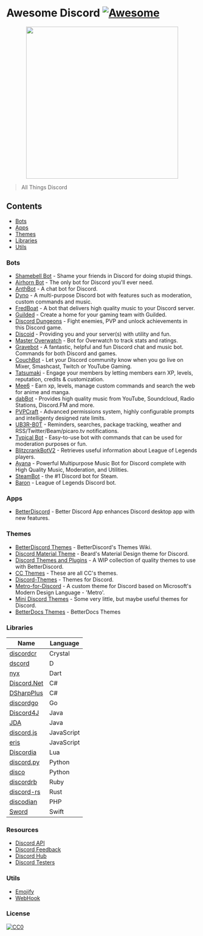 # Awesome Discord [![Awesome](https://cdn.rawgit.com/sindresorhus/awesome/d7305f38d29fed78fa85652e3a63e154dd8e8829/media/badge.svg)](https://github.com/sindresorhus/awesome)

<p align="center">
  <a href="https://discordapp.com">
    <img src="discord-logo.svg" width="400">
  </a>
</p>

> All Things Discord

## Contents
- [Bots](#bots)
- [Apps](#apps)
- [Themes](#themes)
- [Libraries](#libraries)
- [Utils](#utils)

### Bots
- [Shamebell Bot](https://shamebellbot.com) - Shame your friends in Discord for doing stupid things.
- [Airhorn Bot](https://airhorn.solutions) - The only bot for Discord you'll ever need.
- [AnthBot](http://www.ingmferrer.com.ve/anthbot/en) - A chat bot for Discord.
- [Dyno](https://www.dynobot.net) - A multi-purpose Discord bot with features such as moderation, custom commands and music.
- [FredBoat](https://docs.fredboat.com) - A bot that delivers high quality music to your Discord server.
- [Guilded](https://www.guilded.gg) - Create a home for your gaming team with Guilded.
- [Discord Dungeons](https://discorddungeons.me) - Fight enemies, PVP and unlock achievements in this Discord game.
- [Discoid](http://x-v0x.rhcloud.com/discoid) - Providing you and your server(s) with utility and fun.
- [Master Overwatch](https://masteroverwatch.com/discord) - Bot for Overwatch to track stats and ratings.
- [Gravebot](https://github.com/Gravebot/Gravebot) - A fantastic, helpful and fun Discord chat and music bot. Commands for both Discord and games. 
- [CouchBot](http://couchbot.io) - Let your Discord community know when you go live on Mixer, Smashcast, Twitch or YouTube Gaming.
- [Tatsumaki](https://www.tatsumaki.xyz) - Engage your members by letting members earn XP, levels, reputation, credits & customization.
- [Mee6](https://mee6.xyz/about) - Earn xp, levels, manage custom commands and search the web for anime and manga. 
- [dabBot](https://dabbot.org) - Provides high quality music from YouTube, Soundcloud, Radio Stations, Discord.FM and more. 
- [PVPCraft](https://bot.pvpcraft.ca) - Advanced permissions system, highly configurable prompts and intelligenty designed rate limits.
- [UB3R-B0T](https://ub3r-b0t.com) - Reminders, searches, package tracking, weather and RSS/Twitter/Beam/picaro.tv notifications.
- [Typical Bot](https://typicalbot.com) - Easy-to-use bot with commands that can be used for moderation purposes or fun.
- [BlitzcrankBotV2](https://superfrosty.github.io/BlitzcrankBotV2) - Retrieves useful information about League of Legends players.
- [Ayana](https://ayana.io) - Powerful Multipurpose Music Bot for Discord complete with High Quality Music, Moderation, and Utilities.
- [SteamBot](http://steambot.site) - the #1 Discord bot for Steam.
- [Baron](https://baronbot.github.io/) - League of Legends Discord bot.

### Apps
- [BetterDiscord](https://github.com/Jiiks/BetterDiscordApp) - Better Discord App enhances Discord desktop app with new features.

### Themes
- [BetterDiscord Themes](https://github.com/Jiiks/BetterDiscordApp/wiki/Themes) - BetterDiscord's Themes Wiki.
- [Discord Material Theme](http://www.beard-design.com/discord-material-theme/) - Beard's Material Design theme for Discord.
- [Discord Themes and Plugins](https://github.com/cosmicsalad/Discord-Themes-and-Plugins) - A WIP collection of quality themes to use with BetterDiscord.
- [CC Themes](https://github.com/CurimuChizu/CC-Themes) - These are all CC's themes.
- [Discord-Themes](https://github.com/0mniscient/Discord-Themes) - Themes for Discord.
- [Metro-for-Discord](https://github.com/TakosThings/Metro-for-Discord) - A custom theme for Discord based on Microsoft's Modern Design Language - 'Metro'.
- [Mini Discord Themes](https://github.com/Zerthox/Mini-Discord-Themes) - Some very little, but maybe useful themes for Discord.
- [BetterDocs Themes](https://betterdocs.net/themes.html) - BetterDocs Themes

### Libraries
| Name | Language |
| ---- | -------- |
| [discordcr](https://github.com/meew0/discordcr) | Crystal |
| [dscord](https://github.com/b1naryth1ef/dscord) | D |
| [nyx](https://github.com/Hackzzila/nyx) | Dart |
| [Discord.Net](https://github.com/RogueException/Discord.Net) | C# |
| [DSharpPlus](https://github.com/NaamloosDT/DSharpPlus) | C# |
| [discordgo](https://github.com/bwmarrin/discordgo) | Go |
| [Discord4J](https://github.com/austinv11/Discord4J) | Java |
| [JDA](https://github.com/DV8FromTheWorld/JDA) | Java |
| [discord.js](https://github.com/hydrabolt/discord.js) | JavaScript |
| [eris](https://github.com/abalabahaha/eris) | JavaScript |
| [Discordia](https://github.com/SinisterRectus/Discordia) | Lua |
| [discord.py](https://github.com/Rapptz/discord.py) | Python |
| [disco](https://github.com/b1naryth1ef/disco) | Python |
| [discordrb](https://github.com/meew0/discordrb) | Ruby |
| [discord-rs](https://github.com/SpaceManiac/discord-rs) | Rust |
| [discodian](http://discodian.com) | PHP |
| [Sword](https://github.com/Azoy/Sword) | Swift |

### Resources
- [Discord API](https://discord.gg/discord-api)
- [Discord Feedback](https://discord.gg/discord-feedback)
- [Discord Hub](https://discord.gg/hub)
- [Discord Testers](https://discord.gg/discord-testers)

### Utils
- [Emojify](https://utils.dim.codes/emojify)
- [WebHook](https://utils.dim.codes/webhook)

### License
[![CC0](http://mirrors.creativecommons.org/presskit/buttons/88x31/svg/cc-zero.svg)](https://creativecommons.org/publicdomain/zero/1.0/)
